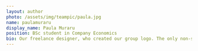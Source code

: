 ```yaml
---
layout: author
photo: /assets/img/teampic/paula.jpg 
name: paulamuraru
display_name: Paula Muraru
position: BSc student in Company Economics
bio: Our freelance designer, who created our group logo. The only non-scientific head in the group helping us during design issues.  
---
```

